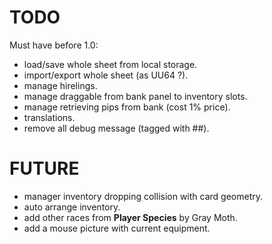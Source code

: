 # TODO
Must have before 1.0:
- load/save whole sheet from local storage.
- import/export whole sheet (as UU64 ?).
- manage hirelings.
- manage draggable from bank panel to inventory slots.
- manage retrieving pips from bank (cost 1% price).
- translations.
- remove all debug message (tagged with ##).

# FUTURE
- manager inventory dropping collision with card geometry.
- auto arrange inventory.
- add other races from **Player Species** by Gray Moth.
- add a mouse picture with current equipment.
